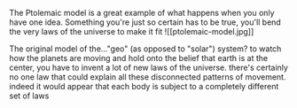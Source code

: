 The Ptolemaic model is a great example of what happens when you only have one idea. Something you're just so certain has to be true, you'll bend the very laws of the universe to make it fit
![[ptolemaic-model.jpg]]

The original model of the..."geo" (as opposed to "solar") system? to watch how the planets are moving and hold onto the belief that earth is at the center, you have to invent a lot of new laws of the universe. there's certainly no one law that could explain all these disconnected patterns of movement. indeed it would appear that each body is subject to a completely different set of laws